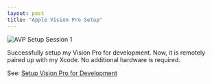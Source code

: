 ```yaml
---
layout: post
title: "Apple Vision Pro Setup"
---
```


![AVP Setup Session 1](https://rmit-ace.github.io/res/AVP-session-01.gif)

Successfully setup my Vision Pro for development. Now, it is remotely paired up with my Xcode.
No additional hardware is required.

See: [Setup Vision Pro for Development](https://github.com/RMIT-Ace/VisionPro-Research/blob/main/docs/visionpro-dev-setup.md)

<!--more-->